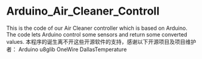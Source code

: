 # Arduino_Air_Cleaner_Controll
This is the code of our Air Cleaner controller which is based on Arduino. The code lets Arduino control some sensors and return some converted values.
本程序的诞生离不开这些开源软件的支持，感谢以下开源项目及项目维护者：
Arduino
u8glib
OneWire
DallasTemperature
